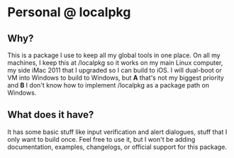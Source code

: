 # Personal @ localpkg

## Why?

This is a package I use to keep all my global tools in one place. On all my machines, I keep this at /localpkg so it works on my main Linux computer, my side iMac 2011 that I upgraded so I can build to iOS. I will dual-boot or VM into Windows to build to Windows, but **A** that's not my biggest priority and **B** I don't know how to implement /localpkg as a package path on Windows.

## What does it have?

It has some basic stuff like input verification and alert dialogues, stuff that I only want to build once. Feel free to use it, but I won't be adding documentation, examples, changelogs, or official support for this package.